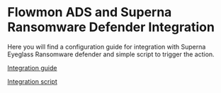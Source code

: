 # Flowmon ADS and Superna Ransomware Defender Integration

Here you will find a configuration guide for integration with Superna Eyeglass Ransomware defender and simple script to trigger the action.

[Integration guide]()

[Integration script]()
